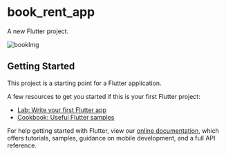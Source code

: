 # book_rent_app

A new Flutter project.

![bookImg](https://user-images.githubusercontent.com/62737894/175125898-417dcf3c-b60c-4dfa-aad7-8ab9683dd729.png)

## Getting Started

This project is a starting point for a Flutter application.

A few resources to get you started if this is your first Flutter project:

- [Lab: Write your first Flutter app](https://flutter.dev/docs/get-started/codelab)
- [Cookbook: Useful Flutter samples](https://flutter.dev/docs/cookbook)

For help getting started with Flutter, view our
[online documentation](https://flutter.dev/docs), which offers tutorials,
samples, guidance on mobile development, and a full API reference.
